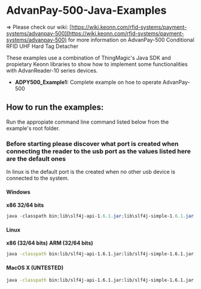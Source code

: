 # AdvanPay-500-Java-Examples

&#8658; Please check our wiki: [https://wiki.keonn.com/rfid-systems/payment-systems/advanpay-500](https://wiki.keonn.com/rfid-systems/payment-systems/advanpay-500) for more information on AdvanPay-500 Conditional RFID UHF Hard Tag Detacher

These examples use a combination of ThingMagic's Java SDK and propietary Keonn libraries to show how to implement some functionalities with AdvanReader-10 series devices.

* **ADPY500_Example1:** Complete example on hoe to operate AdvanPay-500

## How to run the examples:

Run the appropiate command line command listed below from the example's root folder.

### Before starting please discover what port is created when connecting the reader to the usb port as the values listed here are the default ones

In linux is the default port is the created when no other usb device is connected to the system.

#### Windows

**x86 32/64 bits**
```PowerShell
java -classpath bin;lib\slf4j-api-1.6.1.jar;lib\slf4j-simple-1.6.1.jar;lib\mercuryapi-1.35.1.58.jar;lib\JCLAP-1.1.jar com.keonn.adpy500.examples.ADPY500_Example1 -c eapi://COM10
```

#### Linux

**x86 (32/64 bits)**
**ARM (32/64 bits)**
```sh
java -classpath bin:lib/slf4j-api-1.6.1.jar:lib/slf4j-simple-1.6.1.jar:lib/keonn-util.jar:lib/keonn-adrd.jar -Djava.library.path=./native-lib/linux-amd64 com.keonn.adpy500.examples.ADPY500_Example1 -c eapi:///dev/ttyUSB0
```


#### MacOS X (UNTESTED)
```sh
java -classpath bin:lib/slf4j-api-1.6.1.jar:lib/slf4j-simple-1.6.1.jar:lib/mercuryapi-1.35.1.58.jar:lib/JCLAP-1.1.jar com.keonn.adpy500.examples.ADPY500_Example1 -c eapi:///dev/tty.usbserial-A5U2GDO
```
